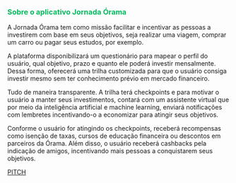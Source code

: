 <h3 style="color: #00BB5D";>Sobre o aplicativo Jornada Órama</h3>

A Jornada Órama tem como missão facilitar e incentivar as pessoas a investirem com base em seus objetivos, seja realizar uma viagem, comprar um carro ou pagar seus estudos, por exemplo. 

A plataforma disponibilizará um questionário para mapear o perfil do usuário, qual objetivo, prazo e quanto ele poderá investir mensalmente. Dessa forma, oferecerá uma trilha customizada para que o usuário consiga investir mesmo sem ter conhecimento prévio em mercado financeiro.

Tudo de maneira transparente. A trilha terá checkpoints e para motivar o usuário a manter seus investimentos, contará com um assistente virtual que por meio da inteligência artificial e machine learning, enviará notificações com lembretes incentivando-o a economizar para atingir seus objetivos. 

Conforme o usuário for atingindo os checkpoints, receberá recompensas como isenção de taxas, cursos de educação financeira ou descontos em parceiros da Órama. Além disso, o usuário receberá cashbacks pela indicação de amigos, incentivando mais pessoas a conquistarem seus objetivos.

<a href="https://youtu.be/hNGQahTpyzs%22%3E">PITCH</a>
